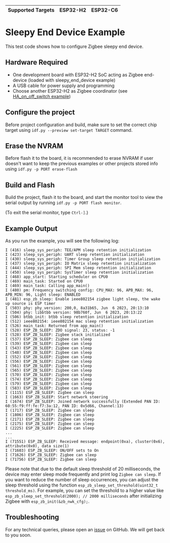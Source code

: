 | Supported Targets | ESP32-H2 | ESP32-C6 |
| ----------------- | -------- | -------- |

# Sleepy End Device Example 

This test code shows how to configure Zigbee sleepy end device.

## Hardware Required

* One development board with ESP32-H2 SoC acting as Zigbee end-device (loaded with sleepy_end_device example)
* A USB cable for power supply and programming
* Choose another ESP32-H2 as Zigbee coordinator (see [HA_on_off_switch example](../HA_on_off_switch/))

## Configure the project

Before project configuration and build, make sure to set the correct chip target using `idf.py --preview set-target TARGET` command.

## Erase the NVRAM 

Before flash it to the board, it is recommended to erase NVRAM if user doesn't want to keep the previous examples or other projects stored info 
using `idf.py -p PORT erase-flash`

## Build and Flash

Build the project, flash it to the board, and start the monitor tool to view the serial output by running `idf.py -p PORT flash monitor`.

(To exit the serial monitor, type ``Ctrl-]``.)

## Example Output

As you run the example, you will see the following log:

```
I (416) sleep_sys_periph: TEE/APM sleep retention initialization
I (423) sleep_sys_periph: UART sleep retention initialization
I (430) sleep_sys_periph: Timer Group sleep retention initialization
I (437) sleep_sys_periph: IO Matrix sleep retention initialization
I (444) sleep_sys_periph: SPI Mem sleep retention initialization
I (450) sleep_sys_periph: SysTimer sleep retention initialization
I (468) app_start: Starting scheduler on CPU0
I (469) main_task: Started on CPU0
I (469) main_task: Calling app_main()
I (480) pm: Frequency switching config: CPU_MAX: 96, APB_MAX: 96, APB_MIN: 96, Light sleep: ENABLED
I (481) esp_zb_sleep: Enable ieee802154 zigbee light sleep, the wake up source is ESP timer
I (503) phy: phy_version: 200,0, 8a31b65, Jun  6 2023, 20:13:10
I (504) phy: libbtbb version: 98b760f, Jun  6 2023, 20:13:22
I (506) btbb_init: btbb sleep retention initialization
I (512) ieee802154: ieee802154 mac sleep retention initialization
I (526) main_task: Returned from app_main()
I (528) ESP_ZB_SLEEP: ZDO signal: 23, status: -1
I (528) ESP_ZB_SLEEP: Zigbee stack initialized
I (537) ESP_ZB_SLEEP: Zigbee can sleep
I (539) ESP_ZB_SLEEP: Zigbee can sleep
I (543) ESP_ZB_SLEEP: Zigbee can sleep
I (548) ESP_ZB_SLEEP: Zigbee can sleep
I (552) ESP_ZB_SLEEP: Zigbee can sleep
I (556) ESP_ZB_SLEEP: Zigbee can sleep
I (561) ESP_ZB_SLEEP: Zigbee can sleep
I (565) ESP_ZB_SLEEP: Zigbee can sleep
I (570) ESP_ZB_SLEEP: Zigbee can sleep
I (574) ESP_ZB_SLEEP: Zigbee can sleep
I (579) ESP_ZB_SLEEP: Zigbee can sleep
I (583) ESP_ZB_SLEEP: Zigbee can sleep
I (1115) ESP_ZB_SLEEP: Zigbee can sleep
I (1663) ESP_ZB_SLEEP: Start network steering
I (1674) ESP_ZB_SLEEP: Joined network successfully (Extended PAN ID: 60:55:f9:ff:fe:f7:3a:12, PAN ID: 0x5d66, Channel:13)
I (1717) ESP_ZB_SLEEP: Zigbee can sleep
I (1806) ESP_ZB_SLEEP: Zigbee can sleep
I (2171) ESP_ZB_SLEEP: Zigbee can sleep
I (2175) ESP_ZB_SLEEP: Zigbee can sleep
I (2225) ESP_ZB_SLEEP: Zigbee can sleep
...
...
I (71551) ESP_ZB_SLEEP: Received message: endpoint(0xa), cluster(0x6), attribute(0x0), data size(1)
I (71603) ESP_ZB_SLEEP: ON/OFF sets to On
I (71626) ESP_ZB_SLEEP: Zigbee can sleep
I (71756) ESP_ZB_SLEEP: Zigbee can sleep
```

Please note that due to the default sleep threshold of 20 milliseconds, the device may enter sleep mode frequently and print log `Zigbee can sleep`. If you want to reduce the number of sleep occurrences, you can adjust the sleep threshold using the function `esp_zb_sleep_set_threshold(uint32_t threshold_ms)`. For example, you can set the threshold to a higher value like `esp_zb_sleep_set_threshold(2000); // 2000 milliseconds` after initializing Zigbee with `esp_zb_init(&zb_nwk_cfg);`.
## Troubleshooting

For any technical queries, please open an [issue](https://github.com/espressif/esp-zigbee-sdk/issues) on GitHub. We will get back to you soon.
